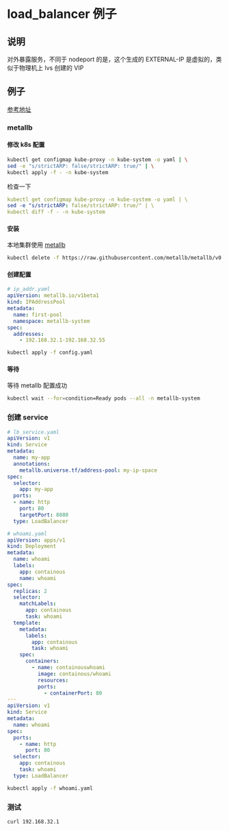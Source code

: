 # load_balancer 例子

## 说明

对外暴露服务，不同于 nodeport 的是，这个生成的 EXTERNAL-IP 是虚拟的，类似于物理机上 lvs 创建的 VIP

## 例子

[参考地址](https://todoit.tech/k8s/metallb/)

### metallb

#### 修改 k8s 配置

```sh
kubectl get configmap kube-proxy -n kube-system -o yaml | \
sed -e "s/strictARP: false/strictARP: true/" | \
kubectl apply -f - -n kube-system
```

检查一下

```yaml
kubectl get configmap kube-proxy -n kube-system -o yaml | \
sed -e "s/strictARP: false/strictARP: true/" | \
kubectl diff -f - -n kube-system
```

#### 安装

本地集群使用 [metallb](https://metallb.universe.tf/installation/)

```sh
kubectl delete -f https://raw.githubusercontent.com/metallb/metallb/v0.13.11/config/manifests/metallb-native.yaml
```

#### 创建配置

```yaml
# ip_addr.yaml
apiVersion: metallb.io/v1beta1
kind: IPAddressPool
metadata:
  name: first-pool
  namespace: metallb-system
spec:
  addresses:
    - 192.168.32.1-192.168.32.55
```

```sh
kubectl apply -f config.yaml
```

#### 等待

等待 metallb 配置成功

```sh
kubectl wait --for=condition=Ready pods --all -n metallb-system
```

### 创建 service

```yaml
# lb_service.yaml
apiVersion: v1
kind: Service
metadata:
  name: my-app
  annotations:
    metallb.universe.tf/address-pool: my-ip-space
spec:
  selector:
    app: my-app
  ports:
  - name: http
    port: 80
    targetPort: 8080
  type: LoadBalancer
```

```yaml
# whoami.yaml
apiVersion: apps/v1
kind: Deployment
metadata:
  name: whoami
  labels:
    app: containous
    name: whoami
spec:
  replicas: 2
  selector:
    matchLabels:
      app: containous
      task: whoami
  template:
    metadata:
      labels:
        app: containous
        task: whoami
    spec:
      containers:
        - name: containouswhoami
          image: containous/whoami
          resources:
          ports:
            - containerPort: 80
---
apiVersion: v1
kind: Service
metadata:
  name: whoami
spec:
  ports:
    - name: http
      port: 80
  selector:
    app: containous
    task: whoami
  type: LoadBalancer
```

```sh
kubectl apply -f whoami.yaml
```

### 测试

```bash
curl 192.168.32.1
```
